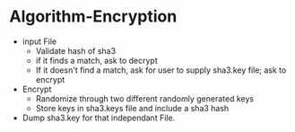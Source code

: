 # Algorithm-Encryption

* input File
   - Validate hash of sha3
   - if it finds a match, ask to decrypt
   - If it doesn't find a match, ask for user to supply sha3.key file; ask to encrypt
* Encrypt
   - Randomize through two different randomly generated keys
   - Store keys in sha3.keys file and include a sha3 hash
* Dump sha3.key for that independant File. 
